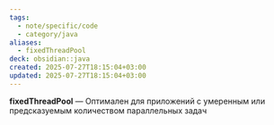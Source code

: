 ```yaml
---
tags:
  - note/specific/code
  - category/java
aliases:
  - fixedThreadPool
deck: obsidian::java
created: 2025-07-27T18:15:04+03:00
updated: 2025-07-27T18:15:04+03:00
---
```


**fixedThreadPool**
—
Оптимален для приложений с умеренным или предсказуемым количеством параллельных задач
